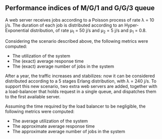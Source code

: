 ## Performance indices of M/G/1 and G/G/3 queue

A web server receives jobs according to a Poisson process of rate λ = 10 j/s. The duration of each job is distributed according to an Hyper-Exponential distribution,
of rate μ<sub>1</sub> = 50 j/s and μ<sub>2</sub> = 5 j/s and p<sub>1</sub> = 0.8.

Considering the scenario described above, the following metrics were computed:
- The utilization of the system
- The (exact) average response time
- The (exact) average number of jobs in the system

After a year, the traffic increases and stabilizes: now it can be considered distributed according to a 5 stages Erlang distribution, 
with λ = 240 j/s. To support this new scenario, two extra web servers are added, together with a load-balancer that holds request in a single queue, 
and dispatches them to the first available server.

Assuming the time required by the load balancer to be negligible, the following metrics were computed:
- The average utilization of the system
- The approximate average response time
- The approximate average number of jobs in the system
